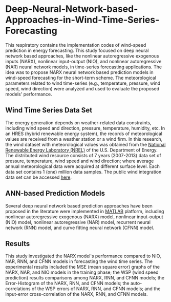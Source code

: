 # Deep-Neural-Network-based-Approaches-in-Wind-Time-Series-Forecasting

This respiratory contains the implementation codes of wind-speed prediction in energy forecasting. This study focused on deep neural network based approaches, like the nonlinear autoregressive exogenous inputs (NARX), nonlinear input-output (NIO), and nonlinear autoregressive (NAR) neural network models, in time-series forecasting applications. The idea was to propose NARX neural network based prediction models in wind-speed forecasting for the short-term scheme. The meteorological parameters related to wind time-series (e.g., temperature, pressure, wind speed, wind direction) were analyzed and used to evaluate the proposed models' performance.

## Wind Time Series Data Set
The energy generation depends on weather-related data constraints, including wind speed and direction, pressure, temperature, humidity, etc. In an HRES (hybrid renewable energy system), the records of meteorological values are received from a weather station or a wind firm. In this research, the wind dataset with meteorological values was obtained from the [National Renewable Energy Laboratory (NREL)]( https://www.nrel.gov/grid/eastern-wind-data.html) of the U.S. Department of Energy. 
The distributed wind resource consists of 7 years (2007-2013) data set of pressure, temperature, wind speed and wind direction; where average annual meteorological data were acquired at different surface level. Each data set contains 1 (one) million data samples. The public wind integration data set can be accessed [here]( https://maps.nrel.gov/wind-prospector/?aL=0&bL=groad&cE=0&lR=0&mC=41.80407814427234%2C-95.361328125&zL=4).

## ANN-based Prediction Models
Several deep neural network based prediction approaches have been proposed in the literature were implemented in [MATLAB](https://www.mathworks.com/)  platform, including nonlinear autoregressive exogenous (NARX) model, nonlinear input-output (NIO) model, nonlinear autoregressive (NAR) model, recurrent neural network (RNN) model, and curve fitting neural network (CFNN) model.

## Results
This study investigated the NARX model's performance compared to NIO, NAR, RNN, and CFNN models in forecasting the wind time series. The experimental results included the MSE (mean square error) graphs of the NARX, NAR, and NIO models in the training phase; the WSP (wind speed prediction) results comparisons among NARX, RNN, and CFNN models; the Error-Histogram of the NARX, RNN, and CFNN models; the auto-correlations of the WSP errors of NARX, RNN, and CFNN models; and the input-error cross-correlation of the NARX, RNN, and CFNN models.

